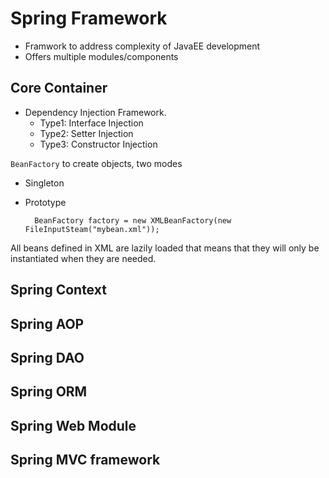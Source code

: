 # Spring Framework

- Framwork to address complexity of JavaEE development
- Offers multiple modules/components

## Core Container

- Dependency Injection Framework.
	- Type1: Interface Injection
	- Type2: Setter Injection
	- Type3: Constructor Injection

`BeanFactory` to create objects, two modes
- Singleton
- Prototype

		BeanFactory factory = new XMLBeanFactory(new FileInputSteam("mybean.xml"));

All beans defined in XML are lazily loaded that means that they will only be instantiated when they are needed.
	


## Spring Context

## Spring AOP

## Spring DAO

## Spring ORM

## Spring Web Module

## Spring MVC framework
